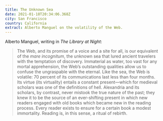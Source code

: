 ```yaml
---
title: The Unknown Sea
date: 2021-01-18T20:34:06.368Z
city: San Francisco
country: California
extract: Alberto Manguel on the volatility of the Web.
---
```

Alberto Manguel, writing in _The Library at Night_:

> The Web, and its promise of a voice and a site for all, is our equivalent of the _mare incognitum_, the unknown sea that lured ancient travelers with the temptation of discovery. Immaterial as water, too vast for any mortal apprehension, the Web’s outstanding qualities allow us to confuse the ungraspable with the eternal. Like the sea, the Web is volatile: 70 percent of its communications last less than four months. Its virtue (its virtuality) entails a constant present—which for medieval scholars was one of the definitions of hell. Alexandria and its scholars, by contrast, never mistook the true nature of the past; they knew it to be the source of an ever-shifting present in which new readers engaged with old books which became new in the reading process. Every reader exists to ensure for a certain book a modest immortality. Reading is, in this sense, a ritual of rebirth. 
